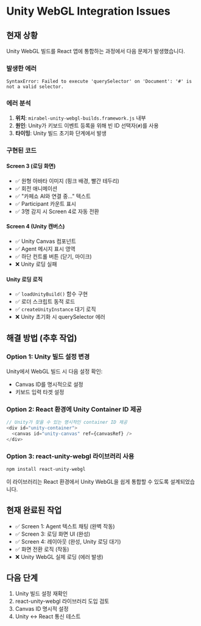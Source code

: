 # Unity WebGL Integration Issues

## 현재 상황

Unity WebGL 빌드를 React 앱에 통합하는 과정에서 다음 문제가 발생했습니다.

### 발생한 에러

```
SyntaxError: Failed to execute 'querySelector' on 'Document': '#' is not a valid selector.
```

### 에러 분석

1. **위치**: `mirabel-unity-webgl-builds.framework.js` 내부
2. **원인**: Unity가 키보드 이벤트 등록을 위해 빈 ID 선택자(`#`)를 사용
3. **타이밍**: Unity 빌드 초기화 단계에서 발생

### 구현된 코드

#### Screen 3 (로딩 화면)
- ✅ 원형 아바타 이미지 (핑크 배경, 빨간 테두리)
- ✅ 회전 애니메이션
- ✅ "카페쇼 AI와 연결 중..." 텍스트
- ✅ Participant 카운트 표시
- ✅ 3명 감지 시 Screen 4로 자동 전환

#### Screen 4 (Unity 캔버스)
- ✅ Unity Canvas 컴포넌트
- ✅ Agent 메시지 표시 영역
- ✅ 하단 컨트롤 버튼 (닫기, 마이크)
- ❌ Unity 로딩 실패

#### Unity 로딩 로직
- ✅ `loadUnityBuild()` 함수 구현
- ✅ 로더 스크립트 동적 로드
- ✅ `createUnityInstance` 대기 로직
- ❌ Unity 초기화 시 querySelector 에러

## 해결 방법 (추후 작업)

### Option 1: Unity 빌드 설정 변경
Unity에서 WebGL 빌드 시 다음 설정 확인:
- Canvas ID를 명시적으로 설정
- 키보드 입력 타겟 설정

### Option 2: React 환경에 Unity Container ID 제공
```typescript
// Unity가 찾을 수 있는 명시적인 container ID 제공
<div id="unity-container">
  <canvas id="unity-canvas" ref={canvasRef} />
</div>
```

### Option 3: react-unity-webgl 라이브러리 사용
```bash
npm install react-unity-webgl
```

이 라이브러리는 React 환경에서 Unity WebGL을 쉽게 통합할 수 있도록 설계되었습니다.

## 현재 완료된 작업

- ✅ Screen 1: Agent 텍스트 채팅 (완벽 작동)
- ✅ Screen 3: 로딩 화면 UI (완성)
- ✅ Screen 4: 레이아웃 (완성, Unity 로딩 대기)
- ✅ 화면 전환 로직 (작동)
- ❌ Unity WebGL 실제 로딩 (에러 발생)

## 다음 단계

1. Unity 빌드 설정 재확인
2. react-unity-webgl 라이브러리 도입 검토
3. Canvas ID 명시적 설정
4. Unity ↔ React 통신 테스트

